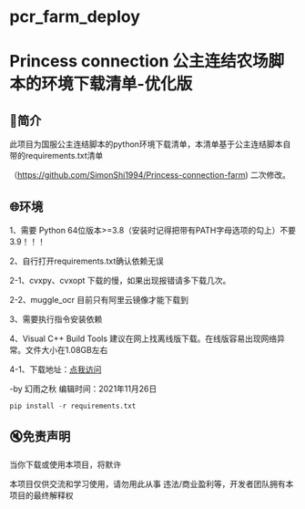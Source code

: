 # pcr_farm_deploy

#   Princess connection 公主连结农场脚本的环境下载清单-优化版

## 📑简介
此项目为国服公主连结脚本的python环境下载清单，本清单基于公主连结脚本自带的requirements.txt清单

（https://github.com/SimonShi1994/Princess-connection-farm) 二次修改。

## 🌐环境
1、需要 Python 64位版本>=3.8（安装时记得把带有PATH字母选项的勾上）不要3.9！！！

2、自行打开requirements.txt确认依赖无误

  2-1、cvxpy、cvxopt 下载的慢，如果出现报错请多下载几次。
	
  2-2、muggle_ocr 目前只有阿里云镜像才能下载到
	
3、需要执行指令安装依赖
	
4、Visual C++ Build Tools 建议在网上找离线版下载。在线版容易出现网络异常。文件大小在1.08GB左右

  4-1、下载地址：[点我访问](https://blog.csdn.net/weixin_42101599/article/details/120265289)
	
-by 幻雨之秋 编辑时间：2021年11月26日

```python
pip install -r requirements.txt
```

## 🔇免责声明
 当你下载或使用本项目，将默许
 
 本项目仅供交流和学习使用，请勿用此从事 违法/商业盈利等，开发者团队拥有本项目的最终解释权
